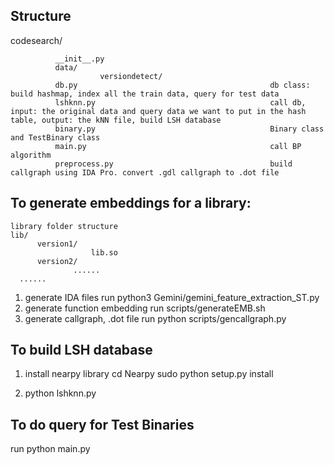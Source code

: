 ## Structure
codesearch/
```
          __init__.py
          data/
                    versiondetect/
          db.py                                           db class: build hashmap, index all the train data, query for test data
          lshknn.py                                       call db, input: the original data and query data we want to put in the hash table, output: the kNN file, build LSH database
          binary.py                                       Binary class and TestBinary class
          main.py                                         call BP algorithm
          preprocess.py                                   build callgraph using IDA Pro. convert .gdl callgraph to .dot file
```

## To generate embeddings for a library:
```
library folder structure
lib/
      version1/
                  lib.so
      version2/
              ......
  ......
```
1. generate IDA files
  run python3 Gemini/gemini_feature_extraction_ST.py
2. generate function embedding
  run scripts/generateEMB.sh
3. generate callgraph, .dot file
  run python scripts/gencallgraph.py


## To build LSH database
1. install nearpy library
   cd Nearpy
   sudo python setup.py install

2. python lshknn.py

## To do query for Test Binaries
  run python main.py
